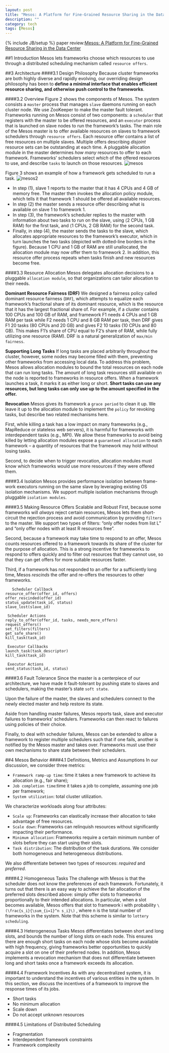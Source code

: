 ```yaml
---
layout: post
title: "Mesos: A Platform for Fine-Grained Resource Sharing in the Data Center"
description: ""
category: tech
tags: [Mesos]
---
```

{% include JB/setup %}
paper review:[Mesos: A Platform for Fine-Grained Resource Sharing in the Data Center
](http://www.eecs.berkeley.edu/Pubs/TechRpts/2010/EECS-2010-87.pdf)

<!--break-->

##1 Introduction
Mesos lets frameworks choose which resources to use through a distributed scheduling mechanism called `resource offers`.

##3 Architecture
####3.1 Design Philosophy
Because cluster frameworks are both highly diverse and rapidly evolving, our overriding design philosophy has been to **define a minimal interface that enables efficient resource sharing, and otherwise push control to the frameworks**.

####3.2 Overview
Figure 2 shows the components of Mesos. The system consists a `master` process that manages `slave` daemons running on each cluster node. We use ZooKeeper to make the master fault tolerant. Frameworks running on Mesos consist of two components: a `scheduler` that registers with the master to be offered resources, and an `executor` process that is launched on slave nodes to run the framework’s tasks. The main role of the Mesos master is to offer available resources on slaves to framework schedulers through `resource offers`. Each resource offer contains a list of free resources on multiple slaves. Multiple offers describing *disjoint* resource sets can be outstanding at each time. A pluggable allocation module in the master determines *how many* resources to offer to each framework. Frameworks’ schedulers select *which* of the offered resources to use, and describe `tasks` to launch on those resources.
![mesos](/assets/2013-07-26-mesos/mesos.png)

Figure 3 shows an example of how a framework gets scheduled to run a task. 
![mesos2](/assets/2013-07-26-mesos/mesos2.png)

* In step (1), slave 1 reports to the master that it has 4 CPUs and 4 GB of memory free. The master then invokes the allocation policy module, which tells it that framework 1 should be offered all available resources. 
* In step (2) the master sends a resource offer describing what is available on slave 1 to framework 1. 
* In step (3), the framework’s scheduler replies to the master with information about two tasks to run on the slave, using ⟨2 CPUs, 1 GB RAM⟩ for the first task, and ⟨1 CPUs, 2 GB RAM⟩ for the second task. 
* Finally, in step (4), the master sends the tasks to the slave, which allocates appropriate resources to the framework’s executor, which in turn launches the two tasks (depicted with dotted-line borders in the figure). Because 1 CPU and 1 GB of RAM are still unallocated, the allocation module may now offer them to framework 2. In addition, this resource offer process repeats when tasks finish and new resources become free.

####3.3 Resource Allocation
Mesos delegates allocation decisions to a pluggable `allocation module`, so that organizations can tailor allocation to their needs.

**Dominant Resource Fairness (DRF)** We designed a fairness policy called dominant resource fairness (`DRF`), which attempts to equalize each framework’s fractional share of its dominant resource, which is the resource that it has the largest fractional share of. For example, if a cluster contains 100 CPUs and 100 GB of RAM, and framework F1 needs 4 CPUs and 1 GB RAM per task while F2 needs 1 CPU and 8 GB RAM per task, then DRF gives F1 20 tasks (80 CPUs and 20 GB) and gives F2 10 tasks (10 CPUs and 80 GB). This makes F1’s share of CPU equal to F2’s share of RAM, while fully utilizing one resource (RAM). DRF is a natural generalization of `max/min fairness`.

**Supporting Long Tasks** If long tasks are placed arbitrarily throughout the cluster, however, some nodes may become filled with them, preventing other frameworks from accessing local data. To address this problem, Mesos allows allocation modules to bound the total resources on each node that can run long tasks. The amount of long task resources still available on the node is reported to frameworks in resource offers. When a framework launches a task, it marks it as either long or short. **Short tasks can use any resources, but long tasks can only use up to the amount specified in the offer.**

**Revocation** 
Mesos gives its framework a `grace period` to clean it up. We leave it up to the allocation module to implement the `policy` for revoking tasks, but describe two related mechanisms here.

First, while killing a task has a low impact on many frameworks (e.g., MapReduce or stateless web servers), it is harmful for frameworks with interdependent tasks (e.g., MPI). We allow these frameworks to avoid being killed by letting allocation modules expose a `guaranteed allocation` to each framework – a quantity of resources that the framework may hold without losing tasks.

Second, to decide when to trigger revocation, allocation modules must know which frameworks would use more resources if they were offered them.

####3.4 Isolation
Mesos provides performance isolation between frame- work executors running on the same slave by leveraging existing OS isolation mechanisms. We support multiple isolation mechanisms through pluggable `isolation modules`.

####3.5 Making Resource Offers Scalable and Robust
First, because some frameworks will *always* reject certain resources, Mesos lets them short-circuit the rejection process and avoid communication by providing `filters` to the master. We support two types of filters: “only offer nodes from list L” and “only offer nodes with at least R resources free”. 

Second, because a framework may take time to respond to an offer, Mesos counts resources offered to a framework towards its share of the cluster for the purpose of allocation. This is a strong incentive for frameworks to respond to offers quickly and to filter out resources that they cannot use, so that they can get offers for more suitable resources faster.

Third, if a framework has not responded to an offer for a sufficiently long time, Mesos *rescinds* the offer and re-offers the resources to other frameworks.

    ￼￼￼Scheduler Callback       
    resource_offer(offer_id, offers) 
    offer_rescinded(offer_id) 
    status_update(task_id, status) 
    slave_lost(slave_id)
    
    ￼Scheduler Actions
    reply_to_offer(offer_id, tasks, needs_more_offers)
    request_offers() 
    set_filters(filters) 
    get_safe_share() 
    kill_task(task_id)
    
    ￼Executor Callbacks
    launch_task(task_descriptor) 
    kill_task(task_id)
    
    ￼Executor Actions
    send_status(task_id, status)

####3.6 Fault Tolerance
Since the master is a centerpiece of our architecture, we have made it fault-tolerant by pushing state to slaves and schedulers, making the master’s state `soft state`. 

Upon the failure of the master, the slaves and schedulers connect to the newly elected master and help restore its state.

Aside from handling master failures, Mesos reports task, slave and executor failures to frameworks’ schedulers. Frameworks can then react to failures using policies of their choice.

Finally, to deal with scheduler failures, Mesos can be extended to allow a framework to register multiple schedulers such that if one fails, another is notified by the Mesos master and takes over. Frameworks must use their own mechanisms to share state between their schedulers.

##4 Mesos Behavior
####4.1 Definitions, Metrics and Assumptions
In our discussion, we consider three metrics:

* `Framework ramp-up time`: time it takes a new framework to achieve its allocation (e.g., fair share);
* `Job completion time`:time it takes a job to complete, assuming one job per framework;
* `System utilization`: total cluster utilization.

We characterize workloads along four attributes:

* `Scale up`: Frameworks can elastically increase their allocation to take advantage of free resources.
* `Scale down`: Frameworks can relinquish resources without significantly impacting their performance.
* `Minimum allocation`: Frameworks require a certain minimum number of slots before they can start using their slots.
* `Task distribution`: The distribution of the task durations. We consider both homogeneous and heterogeneous distributions.

We also differentiate between two types of resources: *required* and *preferred*.

####4.2 Homogeneous Tasks
The challenge with Mesos is that the scheduler does not know the preferences of each framework. Fortunately, it turns out that there is an easy way to achieve the fair allocation of the preferred slots described above: simply offer slots to frameworks proportionally to their intended allocations. In particular, when a slot becomes available, Mesos offers that slot to framework i with probability `\(\frac{s_i}{\sum_{i=1}^n s_i}\)` , where n is the total number of frameworks in the system. Note that this scheme is similar to `lottery scheduling`.

####4.3 Heterogeneous Tasks
Mesos differentiates between short and long slots, and bounds the number of long slots on each node. This ensures there are enough short tasks on each node whose slots become available with high frequency, giving frameworks better opportunities to quickly acquire a slot on one of their preferred nodes. In addition, Mesos implements a revocation mechanism that does not differentiate between long and short tasks once a framework exceeds its allocation.

####4.4 Framework Incentives
As with any decentralized system, it is important to understand the incentives of various entities in the system. In this section, we discuss the incentives of a framework to improve the response times of its jobs.

* Short tasks
* No minimum allocation
* Scale down
* Do not accept unknown resources

####4.5 Limitations of Distributed Scheduling

* Fragmentation
* Interdependent framework constraints
* Framework complexity